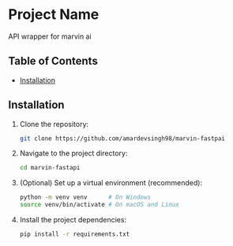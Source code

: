 # Project Name

API wrapper for marvin ai

## Table of Contents

- [Installation](#installation)

## Installation

1. Clone the repository:
   ```bash
   git clone https://github.com/amardevsingh98/marvin-fastpai
2. Navigate to the project directory:
   ```bash
   cd marvin-fastapi
3. (Optional) Set up a virtual environment (recommended):
   ```bash
   python -m venv venv      # On Windows
   source venv/bin/activate # On macOS and Linux
2. Install the project dependencies:
   ```bash
   pip install -r requirements.txt
